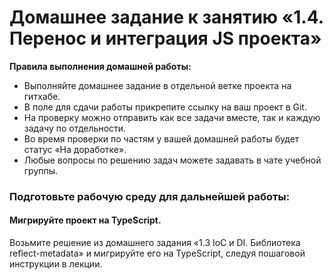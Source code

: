 # Домашнее задание к занятию «1.4. Перенос и интеграция JS проекта»

**Правила выполнения домашней работы:** 
* Выполняйте домашнее задание в отдельной ветке проекта на гитхабе.
* В поле для сдачи работы прикрепите ссылку на ваш проект в Git.
* На проверку можно отправить как все задачи вместе, так и каждую задачу по отдельности. 
* Во время проверки по частям у вашей домашней работы будет статус «На доработке».
* Любые вопросы по решению задач можете задавать в чате учебной группы.

### Подготовьте рабочую среду для дальнейшей работы:

#### Мигрируйте проект на TypeScript. 

Возьмите решение из домашнего задания «1.3 IoС и DI.  Библиотека reflect-metadata» и мигрируйте его на TypeScript, следуя пошаговой инструкции в лекции.
